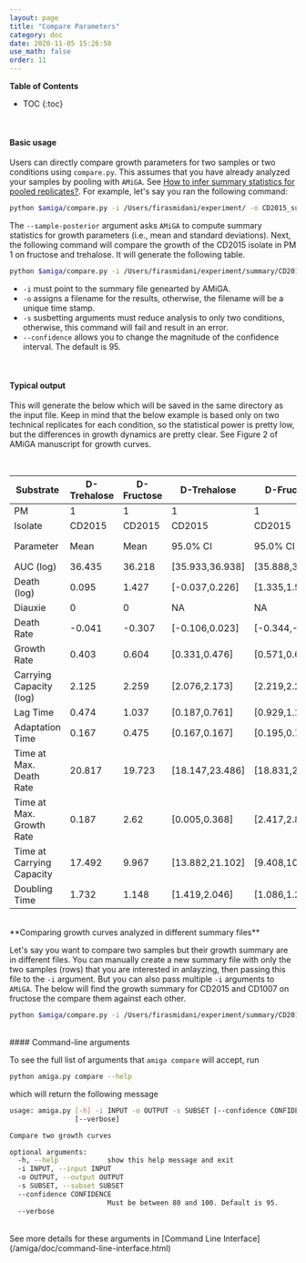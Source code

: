 ```yaml
---
layout: page
title: "Compare Parameters"
category: doc
date: 2020-11-05 15:26:50
use_math: false
order: 11
---
```

<!-- AMiGA is covered under the GPL-3 license -->
**Table of Contents**

* TOC
{:toc}

<br />

#### Basic usage

Users can directly compare growth parameters for two samples or two conditions using `compare.py`. This assumes that you have already analyzed your samples by pooling with `AMiGA`. See [How to infer summary statistics for pooled replicates?](/amiga/doc/pooling.html#how-to-infer-summary-statistics-for-pooled-replicates?). For example, let's say you ran the following command:

```bash
python $amiga/compare.py -i /Users/firasmidani/experiment/ -o CD2015_summary --pool-by "Substrate,Isolate" --sample-posterior 
````

The `--sample-posterior` argument asks `AMiGA` to compute summary statistics for growth parameters (i.e., mean and standard deviations). Next, the following command will compare the growth of the CD2015 isolate in PM 1 on fructose and trehalose. It will generate the following table. 

```bash
python $amiga/compare.py -i /Users/firasmidani/experiment/summary/CD2015_summary.txt -o CD2015_Fructose_vs_Trehalose -s "Substrate:D-Fructose,D-Trehalose;Isolate:CD2015;PM:1" --confidence 95
```
- `-i` must point to the summary file genearted by AMiGA.
- `-o` assigns a filename for the results, otherwise, the filename will be a unique time stamp.
- `-s` susbetting arguments must reduce analysis to only two conditions, otherwise, this command will fail and result in an error.
- `--confidence` allows you to change the magnitude of the confidence interval. The default is 95. 

<br/>

#### Typical output

This will generate the below which will be saved in the same directory as the input file. Keep in mind that the below example is based only on two technical replicates for each condition, so the statistical power is pretty low, but the differences in growth dynamics are pretty clear. See Figure 2 of AMiGA manuscript for growth curves. 

<br/>

| Substrate                 | D-Trehalose | D-Fructose | D-Trehalose       | D-Fructose        |            |
| ------------------------- | ----------- | ---------- | ----------------- | ----------------- | ---------- |
| PM                        | 1           | 1          | 1                 | 1                 |            |
| Isolate                   | CD2015      | CD2015     | CD2015            | CD2015            |            |
| Parameter                 | Mean        | Mean       | 95.0% CI          | 95.0% CI          | Sig. Diff. |
| AUC (log)                 | 36.435      | 36.218     | [35.933,36.938]   | [35.888,36.547]   | FALSE      |
| Death (log)               | 0.095       | 1.427      | [-0.037,0.226]    | [1.335,1.519]     | TRUE       |
| Diauxie                   | 0           | 0          | NA                | NA                | FALSE      |
| Death Rate                | -0.041      | -0.307     | [-0.106,0.023]    | [-0.344,-0.270]   | TRUE       |
| Growth Rate               | 0.403       | 0.604      | [0.331,0.476]     | [0.571,0.637]     | TRUE       |
| Carrying Capacity (log)   | 2.125       | 2.259      | [2.076,2.173]     | [2.219,2.298]     | TRUE       |
| Lag Time                  | 0.474       | 1.037      | [0.187,0.761]     | [0.929,1.145]     | TRUE       |
| Adaptation Time           | 0.167       | 0.475      | [0.167,0.167]     | [0.195,0.755]     | TRUE       |
| Time at Max. Death Rate   | 20.817      | 19.723     | [18.147,23.486]   | [18.831,20.615]   | FALSE      |
| Time at Max. Growth Rate  | 0.187       | 2.62       | [0.005,0.368]     | [2.417,2.823]     | TRUE       |
| Time at Carrying Capacity | 17.492      | 9.967      | [13.882,21.102]   | [9.408,10.526]    | TRUE       |
| Doubling Time             | 1.732       | 1.148      | [1.419,2.046]     | [1.086,1.211]     | TRUE       |


<br/>
**Comparing growth curves analyzed in different summary files**

Let's say you want to compare two samples but their growth summary are in different files. You can manually create a new summary file with only the two samples (rows) that you are interested in anlayzing, then passing this file to the `-i` argument. But you can also pass multiple `-i` arguments to `AMiGA`. The below will find the growth summary for CD2015 and CD1007 on fructose the compare them against each other.

```bash
python $amiga/compare.py -i /Users/firasmidani/experiment/summary/CD2015_summary.txt -i /Users/firasmidani/experiment/summary/CD1007_summary.txt -o CD2015_vs_CD1007_on_Fructose -s 'Substrate:D-Fructose;Isolate:CD2015,CD1007' --confidence 95
```

<br />
#### Command-line arguments

To see the full list of arguments that `amiga compare` will accept, run

```bash
python amiga.py compare --help
```
which will return the following message

```bash
usage: amiga.py [-h] -i INPUT -o OUTPUT -s SUBSET [--confidence CONFIDENCE]
                [--verbose]

Compare two growth curves

optional arguments:
  -h, --help            show this help message and exit
  -i INPUT, --input INPUT
  -o OUTPUT, --output OUTPUT
  -s SUBSET, --subset SUBSET
  --confidence CONFIDENCE
                        Must be between 80 and 100. Default is 95.
  --verbose
```

<br/>
See more details for these arguments in [Command Line Interface](/amiga/doc/command-line-interface.html)
